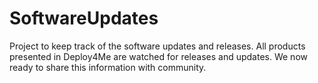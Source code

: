 # SoftwareUpdates
Project to keep track of the software updates and releases. All products presented in Deploy4Me are watched for releases and updates. We now ready to share this information with community.
